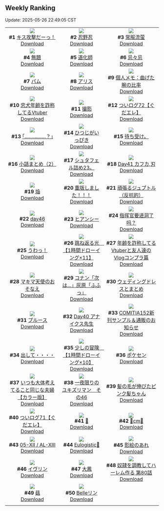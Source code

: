 ## Weekly Ranking
Update: 2025-05-26 22:49:05 CST

|      |      |      |
| :----: | :----: | :----: |
| ![](https://i.pixiv.re/c/240x480/img-master/img/2025/05/19/00/00/09/130563065_p0_master1200.jpg)<br>**#1** [キス攻撃だーっ！](https://www.pixiv.net/artworks/130563065)<br>[Download](https://i.pixiv.re/img-original/img/2025/05/19/00/00/09/130563065_p0.png) | ![](https://i.pixiv.re/c/240x480/img-master/img/2025/05/20/00/00/11/130597598_p0_master1200.jpg)<br>**#2** [忍野忍](https://www.pixiv.net/artworks/130597598)<br>[Download](https://i.pixiv.re/img-original/img/2025/05/20/00/00/11/130597598_p0.png) | ![](https://i.pixiv.re/c/240x480/img-master/img/2025/05/19/03/03/23/130568884_p0_master1200.jpg)<br>**#3** [常服流萤](https://www.pixiv.net/artworks/130568884)<br>[Download](https://i.pixiv.re/img-original/img/2025/05/19/03/03/23/130568884_p0.jpg) |
| ![](https://i.pixiv.re/c/240x480/img-master/img/2025/05/20/00/23/37/130598883_p0_master1200.jpg)<br>**#4** [無題](https://www.pixiv.net/artworks/130598883)<br>[Download](https://i.pixiv.re/img-original/img/2025/05/20/00/23/37/130598883_p0.png) | ![](https://i.pixiv.re/c/240x480/img-master/img/2025/05/20/06/03/12/130605507_p0_master1200.jpg)<br>**#5** [道化師](https://www.pixiv.net/artworks/130605507)<br>[Download](https://i.pixiv.re/img-original/img/2025/05/20/06/03/12/130605507_p0.jpg) | ![](https://i.pixiv.re/c/240x480/img-master/img/2025/05/20/00/00/10/130597594_p0_master1200.jpg)<br>**#6** [忌々忌](https://www.pixiv.net/artworks/130597594)<br>[Download](https://i.pixiv.re/img-original/img/2025/05/20/00/00/10/130597594_p0.png) |
| ![](https://i.pixiv.re/c/240x480/img-master/img/2025/05/20/21/31/36/130625466_p0_master1200.jpg)<br>**#7** [パム](https://www.pixiv.net/artworks/130625466)<br>[Download](https://i.pixiv.re/img-original/img/2025/05/20/21/31/36/130625466_p0.png) | ![](https://i.pixiv.re/c/240x480/img-master/img/2025/05/19/00/00/15/130563116_p0_master1200.jpg)<br>**#8** [アリス](https://www.pixiv.net/artworks/130563116)<br>[Download](https://i.pixiv.re/img-original/img/2025/05/19/00/00/15/130563116_p0.jpg) | ![](https://i.pixiv.re/c/240x480/img-master/img/2025/05/20/06/00/07/130605416_p0_master1200.jpg)<br>**#9** [個人メモ：曲げた腕の比率](https://www.pixiv.net/artworks/130605416)<br>[Download](https://i.pixiv.re/img-original/img/2025/05/20/06/00/07/130605416_p0.jpg) |
| ![](https://i.pixiv.re/c/240x480/img-master/img/2025/05/20/21/08/21/130624556_p0_master1200.jpg)<br>**#10** [忠犬年齢を詐称してるVtuber](https://www.pixiv.net/artworks/130624556)<br>[Download](https://i.pixiv.re/img-original/img/2025/05/20/21/08/21/130624556_p0.png) | ![](https://i.pixiv.re/c/240x480/img-master/img/2025/05/20/21/28/36/130625308_p0_master1200.jpg)<br>**#11** [撮影](https://www.pixiv.net/artworks/130625308)<br>[Download](https://i.pixiv.re/img-original/img/2025/05/20/21/28/36/130625308_p0.png) | ![](https://i.pixiv.re/c/240x480/img-master/img/2025/05/20/17/03/21/130616760_p0_master1200.jpg)<br>**#12** [ついログ72【ぐだエレ】](https://www.pixiv.net/artworks/130616760)<br>[Download](https://i.pixiv.re/img-original/img/2025/05/20/17/03/21/130616760_p0.jpg) |
| ![](https://i.pixiv.re/c/240x480/img-master/img/2025/05/19/17/12/56/130582730_p0_master1200.jpg)<br>**#13** [｢……………？｣](https://www.pixiv.net/artworks/130582730)<br>[Download](https://i.pixiv.re/img-original/img/2025/05/19/17/12/56/130582730_p0.jpg) | ![](https://i.pixiv.re/c/240x480/img-master/img/2025/05/19/00/30/05/130564742_p0_master1200.jpg)<br>**#14** [ひつじがいっぴき](https://www.pixiv.net/artworks/130564742)<br>[Download](https://i.pixiv.re/img-original/img/2025/05/19/00/30/05/130564742_p0.jpg) | ![](https://i.pixiv.re/c/240x480/img-master/img/2025/05/20/03/08/21/130603144_p0_master1200.jpg)<br>**#15** [待ち受け。](https://www.pixiv.net/artworks/130603144)<br>[Download](https://i.pixiv.re/img-original/img/2025/05/20/03/08/21/130603144_p0.jpg) |
| ![](https://i.pixiv.re/c/240x480/img-master/img/2025/05/22/11/27/55/130592955_p0_master1200.jpg)<br>**#16** [小話まとめ（2）](https://www.pixiv.net/artworks/130592955)<br>[Download](https://i.pixiv.re/img-original/img/2025/05/22/11/27/55/130592955_p0.jpg) | ![](https://i.pixiv.re/c/240x480/img-master/img/2025/05/20/22/55/47/130629003_p0_master1200.jpg)<br>**#17** [シュタフェル詰め23。](https://www.pixiv.net/artworks/130629003)<br>[Download](https://i.pixiv.re/img-original/img/2025/05/20/22/55/47/130629003_p0.png) | ![](https://i.pixiv.re/c/240x480/img-master/img/2025/05/20/06/35/04/130605977_p0_master1200.jpg)<br>**#18** [Day41 カフカ,刃](https://www.pixiv.net/artworks/130605977)<br>[Download](https://i.pixiv.re/img-original/img/2025/05/20/06/35/04/130605977_p0.jpg) |
| ![](https://i.pixiv.re/c/240x480/img-master/img/2025/05/21/06/13/05/130639550_p0_master1200.jpg)<br>**#19** [焔](https://www.pixiv.net/artworks/130639550)<br>[Download](https://i.pixiv.re/img-original/img/2025/05/21/06/13/05/130639550_p0.png) | ![](https://i.pixiv.re/c/240x480/img-master/img/2025/05/20/19/04/05/130620160_p0_master1200.jpg)<br>**#20** [重版しました！！！](https://www.pixiv.net/artworks/130620160)<br>[Download](https://i.pixiv.re/img-original/img/2025/05/20/19/04/05/130620160_p0.png) | ![](https://i.pixiv.re/c/240x480/img-master/img/2025/05/20/15/55/24/130615351_p0_master1200.jpg)<br>**#21** [頑張るジュプトル（反抗的）](https://www.pixiv.net/artworks/130615351)<br>[Download](https://i.pixiv.re/img-original/img/2025/05/20/15/55/24/130615351_p0.jpg) |
| ![](https://i.pixiv.re/c/240x480/img-master/img/2025/05/19/00/46/05/130565388_p0_master1200.jpg)<br>**#22** [day46](https://www.pixiv.net/artworks/130565388)<br>[Download](https://i.pixiv.re/img-original/img/2025/05/19/00/46/05/130565388_p0.jpg) | ![](https://i.pixiv.re/c/240x480/img-master/img/2025/05/21/19/00/01/130653677_p0_master1200.jpg)<br>**#23** [ヒアンシー](https://www.pixiv.net/artworks/130653677)<br>[Download](https://i.pixiv.re/img-original/img/2025/05/21/19/00/01/130653677_p0.jpg) | ![](https://i.pixiv.re/c/240x480/img-master/img/2025/05/20/10/02/35/130609163_p0_master1200.jpg)<br>**#24** [指挥官要进洞了吗？](https://www.pixiv.net/artworks/130609163)<br>[Download](https://i.pixiv.re/img-original/img/2025/05/20/10/02/35/130609163_p0.jpg) |
| ![](https://i.pixiv.re/c/240x480/img-master/img/2025/05/20/00/00/20/130597674_p0_master1200.jpg)<br>**#25** [うわっ！](https://www.pixiv.net/artworks/130597674)<br>[Download](https://i.pixiv.re/img-original/img/2025/05/20/00/00/20/130597674_p0.jpg) | ![](https://i.pixiv.re/c/240x480/img-master/img/2025/05/21/00/01/11/130631991_p0_master1200.jpg)<br>**#26** [跳ね返る光　【1時間ドローイング×11】](https://www.pixiv.net/artworks/130631991)<br>[Download](https://i.pixiv.re/img-original/img/2025/05/21/00/01/11/130631991_p0.png) | ![](https://i.pixiv.re/c/240x480/img-master/img/2025/05/19/21/07/17/130590523_p0_master1200.jpg)<br>**#27** [年齢を詐称してるVtuberと友人達のVlogコンプラ篇](https://www.pixiv.net/artworks/130590523)<br>[Download](https://i.pixiv.re/img-original/img/2025/05/19/21/07/17/130590523_p0.png) |
| ![](https://i.pixiv.re/c/240x480/img-master/img/2025/05/20/00/00/21/130597682_p0_master1200.jpg)<br>**#28** [マキマ天使のおそなえ](https://www.pixiv.net/artworks/130597682)<br>[Download](https://i.pixiv.re/img-original/img/2025/05/20/00/00/21/130597682_p0.png) | ![](https://i.pixiv.re/c/240x480/img-master/img/2025/05/20/16/58/53/130616570_p0_master1200.jpg)<br>**#29** [コナン「次は…」灰原「ふふっ」](https://www.pixiv.net/artworks/130616570)<br>[Download](https://i.pixiv.re/img-original/img/2025/05/20/16/58/53/130616570_p0.jpg) | ![](https://i.pixiv.re/c/240x480/img-master/img/2025/05/20/00/16/40/130598623_p0_master1200.jpg)<br>**#30** [ウェディングドレスとまとめ](https://www.pixiv.net/artworks/130598623)<br>[Download](https://i.pixiv.re/img-original/img/2025/05/20/00/16/40/130598623_p0.jpg) |
| ![](https://i.pixiv.re/c/240x480/img-master/img/2025/05/20/00/30/04/130599123_p0_master1200.jpg)<br>**#31** [プルース](https://www.pixiv.net/artworks/130599123)<br>[Download](https://i.pixiv.re/img-original/img/2025/05/20/00/30/04/130599123_p0.jpg) | ![](https://i.pixiv.re/c/240x480/img-master/img/2025/05/19/07/00/42/130572132_p0_master1200.jpg)<br>**#32** [Day40 アナイクス先生](https://www.pixiv.net/artworks/130572132)<br>[Download](https://i.pixiv.re/img-original/img/2025/05/19/07/00/42/130572132_p0.jpg) | ![](https://i.pixiv.re/c/240x480/img-master/img/2025/05/20/18/26/53/130619011_p0_master1200.jpg)<br>**#33** [COMITIA152新刊サンプル＆通販のお知らせ](https://www.pixiv.net/artworks/130619011)<br>[Download](https://i.pixiv.re/img-original/img/2025/05/20/18/26/53/130619011_p0.jpg) |
| ![](https://i.pixiv.re/c/240x480/img-master/img/2025/05/20/00/47/32/130599703_p0_master1200.jpg)<br>**#34** [出して・・・・](https://www.pixiv.net/artworks/130599703)<br>[Download](https://i.pixiv.re/img-original/img/2025/05/20/00/47/32/130599703_p0.jpg) | ![](https://i.pixiv.re/c/240x480/img-master/img/2025/05/21/19/02/19/130563385_p0_master1200.jpg)<br>**#35** [少しの冒険　【1時間ドローイング×10】](https://www.pixiv.net/artworks/130563385)<br>[Download](https://i.pixiv.re/img-original/img/2025/05/21/19/02/19/130563385_p0.png) | ![](https://i.pixiv.re/c/240x480/img-master/img/2025/05/19/21/39/58/130591802_p0_master1200.jpg)<br>**#36** [ポケセン](https://www.pixiv.net/artworks/130591802)<br>[Download](https://i.pixiv.re/img-original/img/2025/05/19/21/39/58/130591802_p0.png) |
| ![](https://i.pixiv.re/c/240x480/img-master/img/2025/05/19/00/02/58/130563540_p0_master1200.jpg)<br>**#37** [いつも大体考えてること同じな夫婦【カラー版】](https://www.pixiv.net/artworks/130563540)<br>[Download](https://i.pixiv.re/img-original/img/2025/05/19/00/02/58/130563540_p0.jpg) | ![](https://i.pixiv.re/c/240x480/img-master/img/2025/05/19/06/30/37/130571632_p0_master1200.jpg)<br>**#38** [一夜限りのユキズリマン　その46](https://www.pixiv.net/artworks/130571632)<br>[Download](https://i.pixiv.re/img-original/img/2025/05/19/06/30/37/130571632_p0.png) | ![](https://i.pixiv.re/c/240x480/img-master/img/2025/05/19/00/00/43/130563276_p0_master1200.jpg)<br>**#39** [髪の毛が伸びたピンク髪ちゃん](https://www.pixiv.net/artworks/130563276)<br>[Download](https://i.pixiv.re/img-original/img/2025/05/19/00/00/43/130563276_p0.jpg) |
| ![](https://i.pixiv.re/c/240x480/img-master/img/2025/05/19/17/03/30/130582508_p0_master1200.jpg)<br>**#40** [ついログ71【ぐだエレ】](https://www.pixiv.net/artworks/130582508)<br>[Download](https://i.pixiv.re/img-original/img/2025/05/19/17/03/30/130582508_p0.jpg) | ![](https://i.pixiv.re/c/240x480/img-master/img/2025/05/20/00/10/49/130598383_p0_master1200.jpg)<br>**#41** [🌟](https://www.pixiv.net/artworks/130598383)<br>[Download](https://i.pixiv.re/img-original/img/2025/05/20/00/10/49/130598383_p0.jpg) | ![](https://i.pixiv.re/c/240x480/img-master/img/2025/05/20/21/50/47/130626174_p0_master1200.jpg)<br>**#42** [🩵cm🩷](https://www.pixiv.net/artworks/130626174)<br>[Download](https://i.pixiv.re/img-original/img/2025/05/20/21/50/47/130626174_p0.png) |
| ![](https://i.pixiv.re/c/240x480/img-master/img/2025/05/21/21/11/52/130598101_p0_master1200.jpg)<br>**#43** [05-ⅩII / AL-ⅩIII](https://www.pixiv.net/artworks/130598101)<br>[Download](https://i.pixiv.re/img-original/img/2025/05/21/21/11/52/130598101_p0.png) | ![](https://i.pixiv.re/c/240x480/img-master/img/2025/05/21/19/30/01/130654681_p0_master1200.jpg)<br>**#44** [Eulogistic🦋](https://www.pixiv.net/artworks/130654681)<br>[Download](https://i.pixiv.re/img-original/img/2025/05/21/19/30/01/130654681_p0.png) | ![](https://i.pixiv.re/c/240x480/img-master/img/2025/05/20/17/25/56/130617234_p0_master1200.jpg)<br>**#45** [影絵のあれ](https://www.pixiv.net/artworks/130617234)<br>[Download](https://i.pixiv.re/img-original/img/2025/05/20/17/25/56/130617234_p0.jpg) |
| ![](https://i.pixiv.re/c/240x480/img-master/img/2025/05/19/14/56/30/130580071_p0_master1200.jpg)<br>**#46** [イヴリン](https://www.pixiv.net/artworks/130580071)<br>[Download](https://i.pixiv.re/img-original/img/2025/05/19/14/56/30/130580071_p0.jpg) | ![](https://i.pixiv.re/c/240x480/img-master/img/2025/05/20/16/31/05/130616053_p0_master1200.jpg)<br>**#47** [大鳳](https://www.pixiv.net/artworks/130616053)<br>[Download](https://i.pixiv.re/img-original/img/2025/05/20/16/31/05/130616053_p0.jpg) | ![](https://i.pixiv.re/c/240x480/img-master/img/2025/05/20/18/01/00/130618285_p0_master1200.jpg)<br>**#48** [奴隷を調教してハーレム作る 第80話](https://www.pixiv.net/artworks/130618285)<br>[Download](https://i.pixiv.re/img-original/img/2025/05/20/18/01/00/130618285_p0.jpg) |
| ![](https://i.pixiv.re/c/240x480/img-master/img/2025/05/19/13/32/23/130578647_p0_master1200.jpg)<br>**#49** [菇](https://www.pixiv.net/artworks/130578647)<br>[Download](https://i.pixiv.re/img-original/img/2025/05/19/13/32/23/130578647_p0.jpg) | ![](https://i.pixiv.re/c/240x480/img-master/img/2025/05/20/00/18/31/130598693_p0_master1200.jpg)<br>**#50** [Belleリン](https://www.pixiv.net/artworks/130598693)<br>[Download](https://i.pixiv.re/img-original/img/2025/05/20/00/18/31/130598693_p0.jpg) |
|      |
